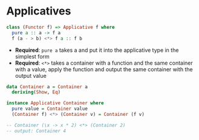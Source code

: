 # Applicatives

```haskell
class (Functor f) => Applicative f where
  pure a :: a -> f a
  f (a - > b) <*> f a :: f b
```

- **Required**: `pure a` takes a and put it into the applicative type in the
  simplest form
- **Required**: `<*>` takes a container with a function and the same container
  with a value, apply the function and output the same container with the output
  value

```haskell
data Container a = Container a
  deriving(Show, Eq)

instance Applicative Container where
  pure value = Container value
  (Container f) <*> (Container v) = Container (f v)

-- Container (\x -> x * 2) <*> (Container 2)
-- output: Container 4
```
